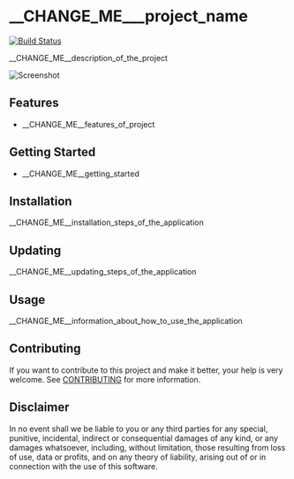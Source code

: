 # __CHANGE_ME___project_name

[![Build Status](https://travis-ci.com/erdaltsksn/__CHANGE_ME_reponame.svg?branch=master)](https://travis-ci.com/erdaltsksn/__CHANGE_ME_reponame)

__CHANGE_ME__description_of_the_project

![Screenshot](/assets/screenshot.png)

## Features

- __CHANGE_ME__features_of_project

## Getting Started

- __CHANGE_ME__getting_started

## Installation

__CHANGE_ME__installation_steps_of_the_application

## Updating

__CHANGE_ME__updating_steps_of_the_application

## Usage

__CHANGE_ME__information_about_how_to_use_the_application

## Contributing

If you want to contribute to this project and make it better, your help is very
welcome. See [CONTRIBUTING](docs/CONTRIBUTING.md) for more information.

## Disclaimer

In no event shall we be liable to you or any third parties for any special,
punitive, incidental, indirect or consequential damages of any kind, or any
damages whatsoever, including, without limitation, those resulting from loss of
use, data or profits, and on any theory of liability, arising out of or in
connection with the use of this software.
